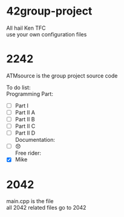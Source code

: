 # 42group-project
All hail Ken TFC  
use your own configuration files  
  
# 2242 
ATMsource is the group project source code  
  
To do list:  
Programming Part:
- [ ] Part I
- [ ] Part II A
- [ ] Part II B
- [ ] Part II C
- [ ] Part II D  
Documentation: 
- [ ] :disappointed:  
Free rider:
- [x] Mike
  
# 2042 
main.cpp is the file  
all 2042 related files go to 2042

